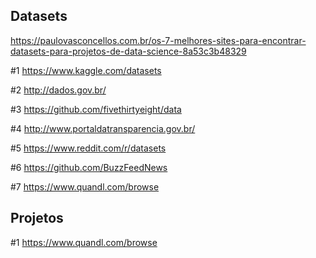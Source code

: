 ## Datasets
https://paulovasconcellos.com.br/os-7-melhores-sites-para-encontrar-datasets-para-projetos-de-data-science-8a53c3b48329

#1 https://www.kaggle.com/datasets

#2 http://dados.gov.br/

#3 https://github.com/fivethirtyeight/data

#4 http://www.portaldatransparencia.gov.br/

#5 https://www.reddit.com/r/datasets

#6 https://github.com/BuzzFeedNews

#7 https://www.quandl.com/browse


## Projetos

#1 https://www.quandl.com/browse
